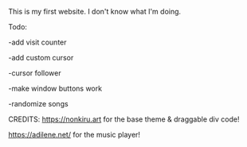 This is my first website.
I don't know what I'm doing.


Todo:

-add visit counter

-add custom cursor

-cursor follower

-make window buttons work

-randomize songs


CREDITS:
https://nonkiru.art for the base theme & draggable div code!

https://adilene.net/ for the music player!
